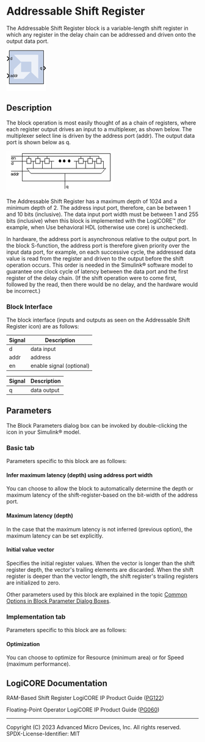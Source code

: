 # Addressable Shift Register

The Addressable Shift Register block is a variable-length shift
register in which any register in the delay chain can be addressed and
driven onto the output data port.

![](./Images/block.png)

## Description 
The block operation is most easily thought of as a chain of registers,
where each register output drives an input to a multiplexer, as shown
below. The multiplexer select line is driven by the address port (addr).
The output data port is shown below as q.

![](./Images/jrq1538085427893.png)  

The Addressable Shift Register has a maximum depth of 1024 and a minimum
depth of 2. The address input port, therefore, can be between 1 and 10
bits (inclusive). The data input port width must be between 1 and 255
bits (inclusive) when this block is implemented with the
LogiCORE™ (for example, when Use behavioral HDL (otherwise use core) is
unchecked).

In hardware, the address port is asynchronous relative to the output
port. In the block S-function, the address port is therefore given
priority over the input data port, for example, on each successive
cycle, the addressed data value is read from the register and driven to
the output before the shift operation occurs. This order is needed in
the Simulink® software model to guarantee one clock cycle of latency
between the data port and the first register of the delay chain. (If the
shift operation were to come first, followed by the read, then there
would be no delay, and the hardware would be incorrect.)

### Block Interface

The block interface (inputs and outputs as seen on the Addressable Shift
Register icon) are as follows:

| Signal | Description              |
|--------|--------------------------|
| d      | data input               |
| addr   | address                  |
| en     | enable signal (optional) |



| Signal | Description |
|--------|-------------|
| q      | data output |



## Parameters

The Block Parameters dialog box can be invoked by double-clicking the
icon in your Simulink® model.

### Basic tab  
Parameters specific to this block are as follows:

#### Infer maximum latency (depth) using address port width  
You can choose to allow the block to automatically determine the depth
or maximum latency of the shift-register-based on the bit-width of the
address port.

#### Maximum latency (depth)  
In the case that the maximum latency is not inferred (previous option),
the maximum latency can be set explicitly.

#### Initial value vector  
Specifies the initial register values. When the vector is longer than
the shift register depth, the vector's trailing elements are discarded.
When the shift register is deeper than the vector length, the shift
register's trailing registers are initialized to zero.

Other parameters used by this block are explained in the topic [Common
Options in Block Parameter Dialog
Boxes](../../GEN/common-options/README.md).

### Implementation tab  
Parameters specific to this block are as follows:

#### Optimization  
You can choose to optimize for Resource (minimum area) or for Speed
(maximum performance).

## LogiCORE Documentation

RAM-Based Shift Register LogiCORE IP Product Guide
([PG122](https://docs.xilinx.com/access/sources/ud/document?isLatest=true&url=pg122-c-shift-ram&ft:locale=en-US))

Floating-Point Operator LogiCORE IP Product Guide
([PG060](https://docs.xilinx.com/access/sources/ud/document?isLatest=true&url=pg060-floating-point&ft:locale=en-US))

--------------
Copyright (C) 2023 Advanced Micro Devices, Inc. All rights reserved.
SPDX-License-Identifier: MIT
